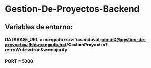 # Gestion-De-Proyectos-Backend

## Variables de entorno:
#### DATABASE_URL = mongodb+srv://csandoval:admin0@gestion-de-proyectos.jlhkt.mongodb.net/GestionProyectos?retryWrites=true&w=majority
#### PORT = 5000

